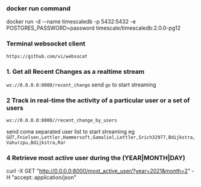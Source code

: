
### docker run command 
docker run -d --name timescaledb -p 5432:5432 -e POSTGRES_PASSWORD=password timescale/timescaledb:2.0.0-pg12

### Terminal websocket client
`https://github.com/vi/websocat`


### 1. Get all Recent Changes as a realtime stream
`ws://0.0.0.0:8000/recent_change`
send ``go`` to start streaming

### 2 Track in real-time the activity of a particular user or a set of users
`ws://0.0.0.0:8000//recent_change_by_users`

send  coma separated user list to start streaming 
eg ``GÜT,Fnielsen,Lettler,Hammersoft,Gamaliel,Lettler,Srich32977,Bdijkstra,Vahurzpu,Bdijkstra,Rar``


### 4 Retrieve most active user during the (YEAR|MONTH|DAY)
  curl -X GET "http://0.0.0.0:8000/most_active_user/?year=2021&month=2" -H  "accept: application/json"

